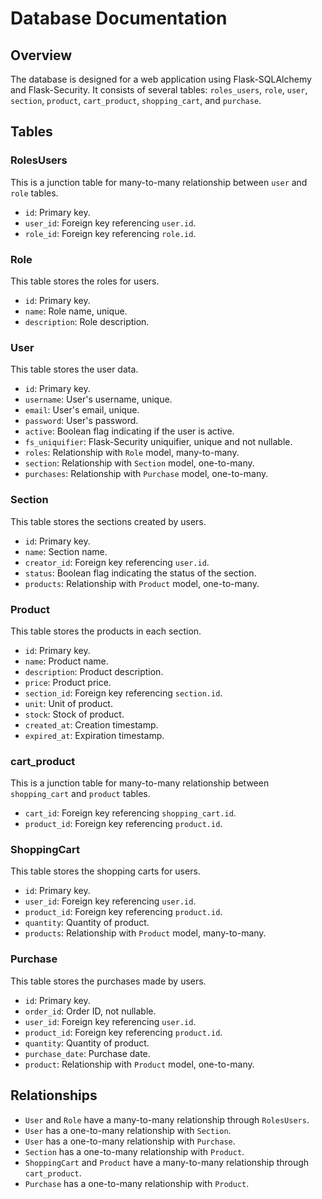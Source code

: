 # Database Documentation

## Overview

The database is designed for a web application using Flask-SQLAlchemy and Flask-Security. It consists of several tables: `roles_users`, `role`, `user`, `section`, `product`, `cart_product`, `shopping_cart`, and `purchase`.

## Tables

### RolesUsers

This is a junction table for many-to-many relationship between `user` and `role` tables.

- `id`: Primary key.
- `user_id`: Foreign key referencing `user.id`.
- `role_id`: Foreign key referencing `role.id`.

### Role

This table stores the roles for users.

- `id`: Primary key.
- `name`: Role name, unique.
- `description`: Role description.

### User

This table stores the user data.

- `id`: Primary key.
- `username`: User's username, unique.
- `email`: User's email, unique.
- `password`: User's password.
- `active`: Boolean flag indicating if the user is active.
- `fs_uniquifier`: Flask-Security uniquifier, unique and not nullable.
- `roles`: Relationship with `Role` model, many-to-many.
- `section`: Relationship with `Section` model, one-to-many.
- `purchases`: Relationship with `Purchase` model, one-to-many.

### Section

This table stores the sections created by users.

- `id`: Primary key.
- `name`: Section name.
- `creator_id`: Foreign key referencing `user.id`.
- `status`: Boolean flag indicating the status of the section.
- `products`: Relationship with `Product` model, one-to-many.

### Product

This table stores the products in each section.

- `id`: Primary key.
- `name`: Product name.
- `description`: Product description.
- `price`: Product price.
- `section_id`: Foreign key referencing `section.id`.
- `unit`: Unit of product.
- `stock`: Stock of product.
- `created_at`: Creation timestamp.
- `expired_at`: Expiration timestamp.

### cart_product

This is a junction table for many-to-many relationship between `shopping_cart` and `product` tables.

- `cart_id`: Foreign key referencing `shopping_cart.id`.
- `product_id`: Foreign key referencing `product.id`.

### ShoppingCart

This table stores the shopping carts for users.

- `id`: Primary key.
- `user_id`: Foreign key referencing `user.id`.
- `product_id`: Foreign key referencing `product.id`.
- `quantity`: Quantity of product.
- `products`: Relationship with `Product` model, many-to-many.

### Purchase

This table stores the purchases made by users.

- `id`: Primary key.
- `order_id`: Order ID, not nullable.
- `user_id`: Foreign key referencing `user.id`.
- `product_id`: Foreign key referencing `product.id`.
- `quantity`: Quantity of product.
- `purchase_date`: Purchase date.
- `product`: Relationship with `Product` model, one-to-many.

## Relationships

- `User` and `Role` have a many-to-many relationship through `RolesUsers`.
- `User` has a one-to-many relationship with `Section`.
- `User` has a one-to-many relationship with `Purchase`.
- `Section` has a one-to-many relationship with `Product`.
- `ShoppingCart` and `Product` have a many-to-many relationship through `cart_product`.
- `Purchase` has a one-to-many relationship with `Product`.